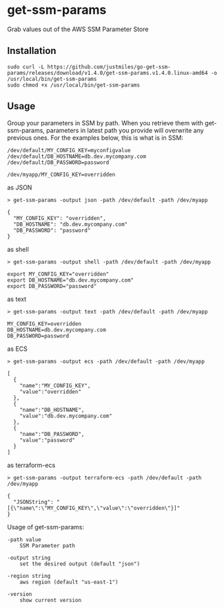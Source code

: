 # get-ssm-params
Grab values out of the AWS SSM Parameter Store

## Installation

    sudo curl -L https://github.com/justmiles/go-get-ssm-params/releases/download/v1.4.0/get-ssm-params.v1.4.0.linux-amd64 -o /usr/local/bin/get-ssm-params
    sudo chmod +x /usr/local/bin/get-ssm-params

## Usage
Group your parameters in SSM by path. When you retrieve them with get-ssm-params, parameters in latest path you provide will overwrite any previous ones. For the examples below, this is what is in SSM:

    /dev/default/MY_CONFIG_KEY=myconfigvalue
    /dev/default/DB_HOSTNAME=db.dev.mycompany.com
    /dev/default/DB_PASSWORD=password
    
    /dev/myapp/MY_CONFIG_KEY=overridden

as JSON

    > get-ssm-params -output json -path /dev/default -path /dev/myapp
    
    {
      "MY_CONFIG_KEY": "overridden",
      "DB_HOSTNAME": "db.dev.mycompany.com"
      "DB_PASSWORD": "password"
    }

    
as shell

    > get-ssm-params -output shell -path /dev/default -path /dev/myapp
    
    export MY_CONFIG_KEY="overridden"
    export DB_HOSTNAME="db.dev.mycompany.com"
    export DB_PASSWORD="password"
    
as text

    > get-ssm-params -output text -path /dev/default -path /dev/myapp
    
    MY_CONFIG_KEY=overridden
    DB_HOSTNAME=db.dev.mycompany.com
    DB_PASSWORD=password
    
as ECS

    > get-ssm-params -output ecs -path /dev/default -path /dev/myapp
    
    [
      {
        "name":"MY_CONFIG_KEY",
        "value":"overridden"
      },
      {
        "name":"DB_HOSTNAME",
        "value":"db.dev.mycompany.com"
      },
      {
        "name":"DB_PASSWORD",
        "value":"password"
      }
    ]
    
as terraform-ecs

    > get-ssm-params -output terraform-ecs -path /dev/default -path /dev/myapp
    
    {
      "JSONString": "[{\"name\":\"MY_CONFIG_KEY\",\"value\":\"overridden\"}]"
    }

Usage of get-ssm-params:

    -path value
        SSM Parameter path

    -output string
        set the desired output (default "json")
        
    -region string
        aws region (default "us-east-1")
        
    -version
        show current version


